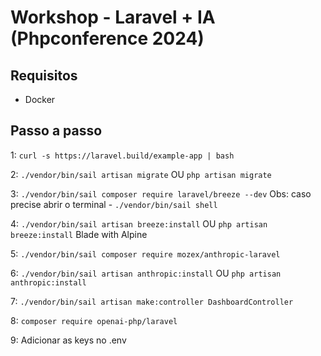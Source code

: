 # Workshop - Laravel + IA (Phpconference 2024)

## Requisitos
- Docker

## Passo a passo
1: `curl -s https://laravel.build/example-app | bash`

2: `./vendor/bin/sail artisan migrate` OU `php artisan migrate`

3: `./vendor/bin/sail composer require laravel/breeze --dev`
Obs: caso precise abrir o terminal - `./vendor/bin/sail shell`

4: `./vendor/bin/sail artisan breeze:install` OU `php artisan breeze:install`
Blade with Alpine

5: `./vendor/bin/sail composer require mozex/anthropic-laravel`

6: `./vendor/bin/sail artisan anthropic:install` OU `php artisan anthropic:install`

7: `./vendor/bin/sail artisan make:controller DashboardController`

8: `composer require openai-php/laravel`

9: Adicionar as keys no .env